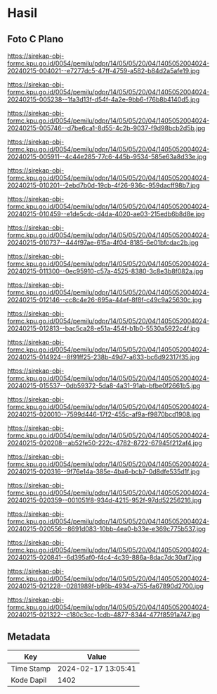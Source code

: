 # Hasil

## Foto C Plano

https://sirekap-obj-formc.kpu.go.id/0054/pemilu/pdpr/14/05/05/20/04/1405052004024-20240215-004021--e7277dc5-47ff-4759-a582-b84d2a5afe19.jpg

https://sirekap-obj-formc.kpu.go.id/0054/pemilu/pdpr/14/05/05/20/04/1405052004024-20240215-005238--1fa3d13f-d54f-4a2e-9bb6-f76b8b4140d5.jpg

https://sirekap-obj-formc.kpu.go.id/0054/pemilu/pdpr/14/05/05/20/04/1405052004024-20240215-005746--d7be6ca1-8d55-4c2b-9037-f9d98bcb2d5b.jpg

https://sirekap-obj-formc.kpu.go.id/0054/pemilu/pdpr/14/05/05/20/04/1405052004024-20240215-005911--4c44e285-77c6-445b-9534-585e63a8d33e.jpg

https://sirekap-obj-formc.kpu.go.id/0054/pemilu/pdpr/14/05/05/20/04/1405052004024-20240215-010201--2ebd7b0d-19cb-4f26-936c-959dacff98b7.jpg

https://sirekap-obj-formc.kpu.go.id/0054/pemilu/pdpr/14/05/05/20/04/1405052004024-20240215-010459--e1de5cdc-d4da-4020-ae03-215edb6b8d8e.jpg

https://sirekap-obj-formc.kpu.go.id/0054/pemilu/pdpr/14/05/05/20/04/1405052004024-20240215-010737--444f97ae-615a-4f04-8185-6e01bfcdac2b.jpg

https://sirekap-obj-formc.kpu.go.id/0054/pemilu/pdpr/14/05/05/20/04/1405052004024-20240215-011300--0ec95910-c57a-4525-8380-3c8e3b8f082a.jpg

https://sirekap-obj-formc.kpu.go.id/0054/pemilu/pdpr/14/05/05/20/04/1405052004024-20240215-012146--cc8c4e26-895a-44ef-8f8f-c49c9a25630c.jpg

https://sirekap-obj-formc.kpu.go.id/0054/pemilu/pdpr/14/05/05/20/04/1405052004024-20240215-012813--bac5ca28-e51a-454f-b1b0-5530a5922c4f.jpg

https://sirekap-obj-formc.kpu.go.id/0054/pemilu/pdpr/14/05/05/20/04/1405052004024-20240215-014924--8f91ff25-238b-49d7-a633-bc6d92317f35.jpg

https://sirekap-obj-formc.kpu.go.id/0054/pemilu/pdpr/14/05/05/20/04/1405052004024-20240215-015537--0db59372-5da8-4a31-91ab-bfbe0f2661b5.jpg

https://sirekap-obj-formc.kpu.go.id/0054/pemilu/pdpr/14/05/05/20/04/1405052004024-20240215-020010--7599d446-17f2-455c-af9a-f9870bcd1908.jpg

https://sirekap-obj-formc.kpu.go.id/0054/pemilu/pdpr/14/05/05/20/04/1405052004024-20240215-020208--ab52fe50-222c-4782-8722-67945f212af4.jpg

https://sirekap-obj-formc.kpu.go.id/0054/pemilu/pdpr/14/05/05/20/04/1405052004024-20240215-020316--9f76e14a-385e-4ba6-bcb7-0d8dfe535d1f.jpg

https://sirekap-obj-formc.kpu.go.id/0054/pemilu/pdpr/14/05/05/20/04/1405052004024-20240215-020359--001051f8-934d-4215-952f-97dd52256216.jpg

https://sirekap-obj-formc.kpu.go.id/0054/pemilu/pdpr/14/05/05/20/04/1405052004024-20240215-020556--8691d083-10bb-4ea0-b33e-e369c775b537.jpg

https://sirekap-obj-formc.kpu.go.id/0054/pemilu/pdpr/14/05/05/20/04/1405052004024-20240215-020841--6d395af0-f4c4-4c39-886a-8dac7dc30af7.jpg

https://sirekap-obj-formc.kpu.go.id/0054/pemilu/pdpr/14/05/05/20/04/1405052004024-20240215-021228--0281989f-b96b-4934-a755-fa67890d2700.jpg

https://sirekap-obj-formc.kpu.go.id/0054/pemilu/pdpr/14/05/05/20/04/1405052004024-20240215-021322--c180c3cc-1cdb-4877-8344-477f8591a747.jpg


## Metadata

| Key        | Value               |
| ---------- | ------------------- |
| Time Stamp | 2024-02-17 13:05:41 |
| Kode Dapil | 1402                |



